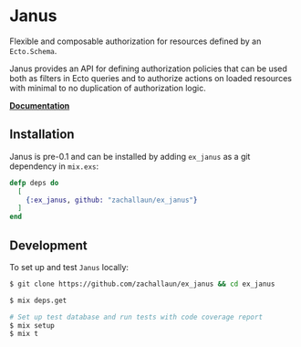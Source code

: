 # Janus

Flexible and composable authorization for resources defined by an `Ecto.Schema`.

Janus provides an API for defining authorization policies that can be used both as
filters in Ecto queries and to authorize actions on loaded resources with minimal to no
duplication of authorization logic.

[**Documentation**](https://hexdocs.pm/ex_janus/Janus.html)

## Installation

Janus is pre-0.1 and can be installed by adding `ex_janus` as a git dependency in `mix.exs`:

```elixir
defp deps do
  [
    {:ex_janus, github: "zachallaun/ex_janus"}
  ]
end
```

## Development

To set up and test `Janus` locally:

```bash
$ git clone https://github.com/zachallaun/ex_janus && cd ex_janus

$ mix deps.get

# Set up test database and run tests with code coverage report
$ mix setup
$ mix t
```
